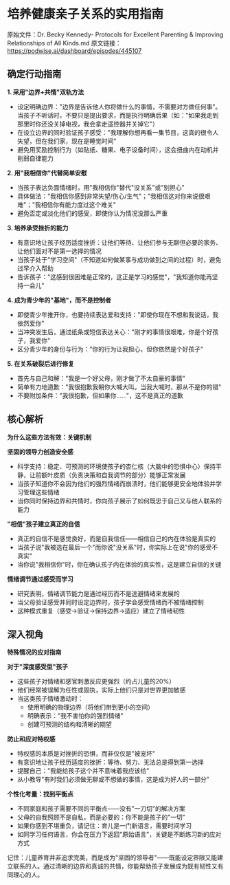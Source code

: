 # 培养健康亲子关系的实用指南

原始文件：Dr. Becky Kennedy- Protocols for Excellent Parenting & Improving Relationships of All Kinds.md
原文链接：https://podwise.ai/dashboard/episodes/445107

## 确定行动指南

**1. 采用"边界+共情"双轨方法**
- 设定明确边界："边界是告诉他人你将做什么的事情，不需要对方做任何事"。当孩子不听话时，不要只是提出要求，而是执行明确后果（如："如果我走到那里时你还没关掉电视，我会拿走遥控器并关掉它"）
- 在设立边界的同时验证孩子感受："我理解你想再看一集节目，这真的很令人失望，但在我们家，现在是睡觉时间"
- 避免用奖励控制行为（如贴纸、糖果、电子设备时间），这会扭曲内在动机并削弱自律能力

**2. 用"我相信你"代替简单安慰**
- 当孩子表达负面情绪时，用"我相信你"替代"没关系"或"别担心"
- 具体做法："我相信你感到非常失望/伤心/生气"；"我相信这对你来说很艰难"；"我相信你有能力度过这个难关"
- 避免否定或淡化他们的感受，即使你认为情况没那么严重

**3. 培养承受挫折的能力**
- 有意识地让孩子经历适度挫折：让他们等待、让他们参与无聊但必要的家务、让他们面对不是第一选择的情况
- 当孩子处于"学习空间"（不知道如何做某事与成功做到之间的过程）时，避免过早介入帮助
- 告诉孩子："这感到很困难是正常的，这正是学习的感觉"，"我知道你能再坚持一会儿"

**4. 成为青少年的"基地"，而不是控制者**
- 即使青少年推开你，也要持续表达爱和支持："即使你现在不想和我说话，我依然爱你"
- 当冲突发生后，通过纸条或短信表达关心："刚才的事情很艰难，你是个好孩子，我爱你"
- 区分青少年的身份与行为："你的行为让我担心，但你依然是个好孩子"

**5. 在关系破裂后进行修复**
- 首先与自己和解："我是一个好父母，刚才做了不太自豪的事情" 
- 简单有力地道歉："我很抱歉我朝你大喊大叫。当我大喊时，那从不是你的错"
- 不要附加条件："我很抱歉，但如果你......"，这不是真正的道歉

## 核心解析

**为什么这些方法有效：关键机制**

**坚固的领导力创造安全感**
- 科学支持：稳定、可预测的环境使孩子的杏仁核（大脑中的恐惧中心）保持平静，让前额叶皮质（负责决策和自我调节的部分）能够正常发展
- 当孩子知道你不会因为他们的强烈情绪而崩溃时，他们能够更安全地体验并学习管理这些情绪
- 当你同时保持边界和共情时，你向孩子展示了如何既忠于自己又与他人联系的能力

**"相信"孩子建立真正的自信**
- 真正的自信不是感觉良好，而是自我信任——相信自己的内在体验是真实的
- 当孩子说"我被选在最后一个"而你说"没关系"时，你实际上在说"你的感受不真实"
- 当你说"我相信你"时，你在确认孩子内在体验的真实性，这是建立自信的关键

**情绪调节通过感受而学习**
- 研究表明，情绪调节能力是通过经历而不是逃避情绪来发展的
- 当父母验证感受并同时设定边界时，孩子学会感受情绪而不被情绪控制
- 这种模式重复（感受→验证→保持边界→适应）建立了情绪韧性

## 深入视角

**特殊情况的应对指南**

**对于"深度感受型"孩子**
- 这些孩子对情绪和感官刺激反应更强烈（约占儿童的20%）
- 他们经常被误解为任性或固执，实际上他们只是对世界更加敏感
- 当这类孩子情绪激动时：
  - 使用明确的物理边界（将他们带到更小的空间）
  - 明确表示："我不害怕你的强烈情绪"
  - 创建可预测的结构和清晰的期望

**防止和应对特权感**
- 特权感的本质是对挫折的恐惧，而非仅仅是"被宠坏"
- 有意识地让孩子经历适度的挫折：等待、努力、无法总是得到第一选择
- 提醒自己："我能给孩子这个并不意味着我应该给"
- 从小教导"有时我们必须做无聊或不想做的事情，这是成为好人的一部分"

**个性化考量：找到平衡点**
- 不同家庭和孩子需要不同的平衡点——没有"一刀切"的解决方案
- 父母的自我照顾不是自私，而是必要的：你不能是孩子的"一切"
- 如果你感到不堪重负，请记住：育儿是一门新语言，需要时间学习
- 如同学习任何语言，你会在压力下返回"原始语言"，关键是不断练习新的应对方式

记住：儿童养育并非追求完美，而是成为"坚固的领导者"——既能设定界限又能建立联系的人。通过清晰的边界和真诚的共情，你能帮助孩子发展成为既有韧性又有同理心的人。
